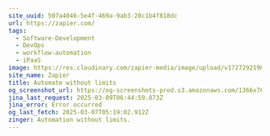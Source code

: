```yaml
---
site_uuid: 507a4046-5e4f-469a-9ab3-28c1b4f818dc
url: https://zapier.com/
tags:
  - Software-Development
  - DevOps
  - workflow-automation
  - iPaaS
image: https://res.cloudinary.com/zapier-media/image/upload/v1727292196/Homepage%20%E2%80%94%20Sept%202024/og-hp-sept_vp4sy3.png
site_name: Zapier
title: Automate without limits
og_screenshot_url: https://og-screenshots-prod.s3.amazonaws.com/1366x768/80/false/1ac2e617ebbc05ad032583bbb8dde7022d9ed6ecf594c0493ae4edb3996dd4d6.jpeg
jina_last_request: 2025-03-09T06:44:59.873Z
jina_error: Error occurred
og_last_fetch: 2025-03-07T05:19:02.912Z
zinger: Automation without limits.
---
```


